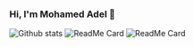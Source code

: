 ### Hi, I'm Mohamed Adel 👋

<!--
**MohamedAdelAbbas/MohamedAdelAbbas** is a ✨ _special_ ✨ repository because its `README.md` (this file) appears on your GitHub profile.

Here are some ideas to get you started:

- 🔭 I’m currently working on  https://www.linkedin.com/company/hmaserv/
- 🌱 I’m currently learning SwiftUI
- 👯 I’m looking to collaborate on Swift UI
- 🤔 I’m looking for help with ...
- 💬 Ask me about Mobile Development
- 📫 How to reach me: m.3del95@gmail.com
- 😄 Pronouns: ...
- ⚡ Fun fact: ...
-->
![Github stats](https://github-readme-stats.vercel.app/api?username=MohamedAdelAbbas)
![ReadMe Card](https://github-readme-stats.vercel.app/api/pin/?username=YourUsername&repo=MohamedAdelAbbas&repo=Drinky-master)
![ReadMe Card](https://github-readme-stats.vercel.app/api/pin/?username=MohamedAdelAbbas&repo=Restaurant-DiscoveryPin)
